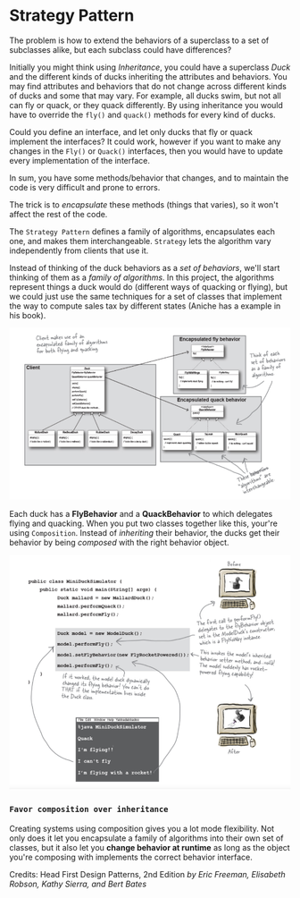 # Strategy Pattern

The problem is how to extend the behaviors of a superclass to a set of subclasses alike, but each subclass could have differences?

Initially you might think using _Inheritance_, you could have a superclass _Duck_ and the different kinds of ducks inheriting the attributes and behaviors. You may find attributes and behaviors that do not change across different kinds of ducks and some that may vary. For example, all ducks swim, but not all can fly or quack, or they quack differently. By using inheritance you would have to override the `fly()` and `quack()` methods for every kind of ducks.

Could you define an interface, and let only ducks that fly or quack implement the interfaces? It could work, however if you want to make any changes in the `Fly()` or `Quack()` interfaces, then you would have to update every implementation of the interface.

In sum, you have some methods/behavior that changes, and to maintain the code is very difficult and prone to errors.

The trick is to _encapsulate_ these methods (things that varies), so it won't affect the rest of the code.

The `Strategy Pattern` defines a family of algorithms, encapsulates each one, and makes them interchangeable. `Strategy` lets the algorithm vary independently from clients that use it.

Instead of thinking of the duck behaviors as a *set of behaviors*, we'll start thinking of them as a *family of algorithms*. In this project, the algorithms represent things a duck would do (different ways of quacking or flying), but we could just use the same techniques for a set of classes that implement the way to compute sales tax by different states (Aniche has a example in his book).

![Class Diagram](../assets/DuckStructure.png)

Each duck has a **FlyBehavior** and a **QuackBehavior** to which delegates flying and quacking. When you put two classes together like this, your're using `Composition`. Instead of *inheriting* their behavior, the ducks get their behavior by being *composed* with the right behavior object.

![Duck Simulation](../assets/DuckSimulation.png)


### `Favor composition over inheritance`

Creating systems using composition gives you a lot mode flexibility. Not only does it let you encapsulate a family of algorithms into their own set of classes, but it also let you **change behavior at runtime** as long as the object you're composing with implements the correct behavior interface.




Credits:
Head First Design Patterns, 2nd Edition
*by Eric Freeman, Elisabeth Robson, Kathy Sierra, and Bert Bates*
